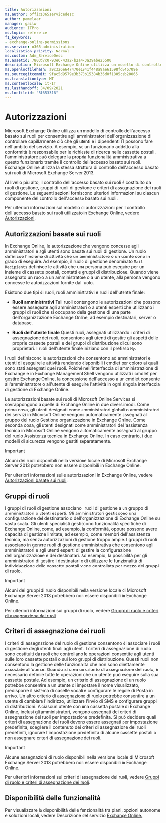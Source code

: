 ```yaml
---
title: Autorizzazioni
ms.author: office365servicedesc
author: pamelaar
manager: gailw
audience: ITPro
ms.topic: reference
f1_keywords:
- exchange-online-permissions
ms.service: o365-administration
localization_priority: Normal
ms.custom: Adm_ServiceDesc
ms.assetid: 7803d7c0-93e6-43a2-b2a4-3a39abe25500
description: Microsoft Exchange Online utilizza un modello di controllo dell'accesso basato sui ruoli per consentire agli amministratori dell'organizzazione di controllare capillarmente ciò che gli utenti e i dipendenti IT possono fare nell'ambito del servizio. A esempio, se un funzionario addetto alla conformità è responsabile per le richieste di ricerca nelle cassette postali, l'amministratore può delegare la propria funzionalità amministrativa a questo funzionario tramite il controllo dell'accesso basato sui ruoli. Exchange Online utilizza la stessa struttura di controllo dell'accesso basato sui ruoli di Microsoft Exchange Server 2013.
ms.openlocfilehash: a9c326e647470e1941f448a9ae61598fd746709e
ms.sourcegitcommit: 9fac5d9579e3b370b15384b36d0f1805cab20065
ms.translationtype: MT
ms.contentlocale: it-IT
ms.lasthandoff: 04/09/2021
ms.locfileid: "51653318"
---
```

# <a name="permissions"></a>Autorizzazioni

Microsoft Exchange Online utilizza un modello di controllo dell'accesso basato sui ruoli per consentire agli amministratori dell'organizzazione di controllare capillarmente ciò che gli utenti e i dipendenti IT possono fare nell'ambito del servizio. A esempio, se un funzionario addetto alla conformità è responsabile per le richieste di ricerca nelle cassette postali, l'amministratore può delegare la propria funzionalità amministrativa a questo funzionario tramite il controllo dell'accesso basato sui ruoli. Exchange Online utilizza la stessa struttura di controllo dell'accesso basato sui ruoli di Microsoft Exchange Server 2013. 
  
Al livello più alto, il controllo dell'accesso basato sui ruoli è costituito da ruoli di gestione, gruppi di ruoli di gestione e criteri di assegnazione dei ruoli di gestione. Le seguenti sezioni forniscono ulteriori informazioni su ciascun componente del controllo dell'accesso basato sui ruoli.
  
Per ulteriori informazioni sul modello di autorizzazioni per il controllo dell'accesso basato sui ruoli utilizzato in Exchange Online, vedere [Autorizzazioni](/exchange/permissions-exchange-2013-help).
  
## <a name="role-based-permissions"></a>Autorizzazioni basate sui ruoli

In Exchange Online, le autorizzazione che vengono concesse agli amministratori e agli utenti sono basate sui ruoli di gestione. Un ruolo definisce l'insieme di attività che un amministratore o un utente sono in grado di eseguire. Ad esempio, il ruolo di gestione denominato  `Mail Recipients` definisce le attività che una persona può eseguire per un insieme di cassette postali, contatti e gruppi di distribuzione. Quando viene assegnato un ruolo a un amministratore o a un utente, alla persona vengono concesse le autorizzazioni fornite dal ruolo. 
  
Esistono due tipi di ruoli, ruoli amministrativi e ruoli dell'utente finale:
  
- **Ruoli amministrativi** Tali ruoli contengono le autorizzazioni che possono essere assegnate agli amministratori o a utenti esperti che utilizzano i gruppi di ruoli che si occupano della gestione di una parte dell'organizzazione Exchange Online, ad esempio destinatari, server o database. 
    
- **Ruoli dell'utente finale** Questi ruoli, assegnati utilizzando i criteri di assegnazione dei ruoli, consentono agli utenti di gestire gli aspetti delle proprie cassette postali e dei gruppi di distribuzione di cui sono proprietari. I ruoli dell'utente finale iniziano con il prefisso  `My`.
    
I ruoli definiscono le autorizzazioni che consentono ad amministratori e utenti di eseguire le attività rendendo disponibili i cmdlet per coloro ai quali sono stati assegnati quei ruoli. Poiché nell'interfaccia di amministrazione di Exchange e in Exchange Management Shell vengono utilizzati i cmdlet per gestire Exchange Online, la concessione dell'accesso a un cmdlet consente all'amministratore o all'utente di eseguire l'attività in ogni singola interfaccia di gestione di Exchange Online.
  
Le autorizzazioni basate sui ruoli di Microsoft Online Services si sovrappongono a quelle di Exchange Online in due diversi modi. Come prima cosa, gli utenti designati come amministratori globali o amministratori dei servizi in Microsoft Online vengono automaticamente assegnati al gruppo del ruolo Gestione organizzazione in Exchange Online. Come seconda cosa, gli utenti designati come amministratori dell'assistenza tecnica in Microsoft Online vengono automaticamente assegnati al gruppo del ruolo Assistenza tecnica in Exchange Online. In caso contrario, i due modelli di sicurezza vengono gestiti separatamente.
  
> [!IMPORTANT]
> Alcuni dei ruoli disponibili nella versione locale di Microsoft Exchange Server 2013 potrebbero non essere disponibili in Exchange Online. 
  
Per ulteriori informazioni sulle autorizzazioni in Exchange Online, vedere [Autorizzazioni basate sui ruoli](/exchange/permissions-exchange-2013-help).
  
## <a name="role-groups"></a>Gruppi di ruoli

I gruppi di ruoli di gestione associano i ruoli di gestione a un gruppo di amministratori o utenti esperti. Gli amministratori gestiscono una configurazione del destinatario o dell'organizzazione di Exchange Online su vasta scala. Gli utenti specialisti gestiscono funzionalità specifiche di Exchange Online, come, ad esempio, la conformità, oppure possono avere capacità di gestione limitate, ad esempio, come membri dell'assistenza tecnica, ma senza autorizzazioni di gestione troppo ampie. I gruppi di ruoli associano in genere ruoli di gestione amministrativa che consentono agli amministratori e agli utenti esperti di gestire la configurazione dell'organizzazione e dei destinatari. Ad esempio, la possibilità per gli amministratori di gestire i destinatari o di utilizzare le funzionalità di individuazione delle cassette postali viene controllata per mezzo dei gruppi di ruolo. 
  
> [!IMPORTANT]
> Alcuni dei gruppi di ruolo disponibili nella versione locale di Microsoft Exchange Server 2013 potrebbero non essere disponibili in Exchange Online. 
  
Per ulteriori informazioni sui gruppi di ruolo, vedere [Gruppi di ruolo e criteri di assegnazione dei ruoli](/exchange/permissions-exchange-2013-help).
  
## <a name="role-assignment-policies"></a>Criteri di assegnazione dei ruoli

I criteri di assegnazione del ruolo di gestione consentono di associare i ruoli di gestione degli utenti finali agli utenti. I criteri di assegnazione di ruolo sono costituiti da ruoli che controllano le operazioni consentite agli utenti sulle loro cassette postali o sui loro gruppi di distribuzione. Questi ruoli non consentono la gestione delle funzionalità che non sono direttamente associate all'utente. Quando si crea un criterio di assegnazione del ruolo, è necessario definire tutte le operazioni che un utente può eseguire sulla sua cassetta postale. Ad esempio, un criterio di assegnazione di un ruolo potrebbe consentire a un utente di impostare il nome visualizzato, predisporre il sistema di caselle vocali e configurare le regole di Posta in arrivo. Un altro criterio di assegnazione di ruolo potrebbe consentire a un utente di cambiare l'indirizzo, utilizzare l'invio di SMS e configurare gruppi di distribuzioni. A ciascun utente con una cassetta postale di Exchange Online, inclusi gli amministratori, vengono assegnati dei criteri di assegnazione dei ruoli per impostazione predefinita. Si può decidere quali criteri di assegnazione dei ruoli devono essere assegnati per impostazione predefinita, scegliere il contenuto dei criteri di assegnazione dei ruoli predefiniti, ignorare l'impostazione predefinita di alcune cassette postali o non assegnare criteri di assegnazione dei ruoli.
  
> [!IMPORTANT]
> Alcune assegnazioni di ruolo disponibili nella versione locale di Microsoft Exchange Server 2013 potrebbero non essere disponibili in Exchange Online. 
  
Per ulteriori informazioni sui criteri di assegnazione dei ruoli, vedere [Gruppi di ruolo e criteri di assegnazione dei ruoli](/exchange/permissions-exchange-2013-help).
  
## <a name="feature-availability"></a>Disponibilità delle funzionalità

Per visualizzare la disponibilità delle funzionalità tra piani, opzioni autonome e soluzioni locali, vedere Descrizione del servizio [Exchange Online.](exchange-online-service-description.md)
